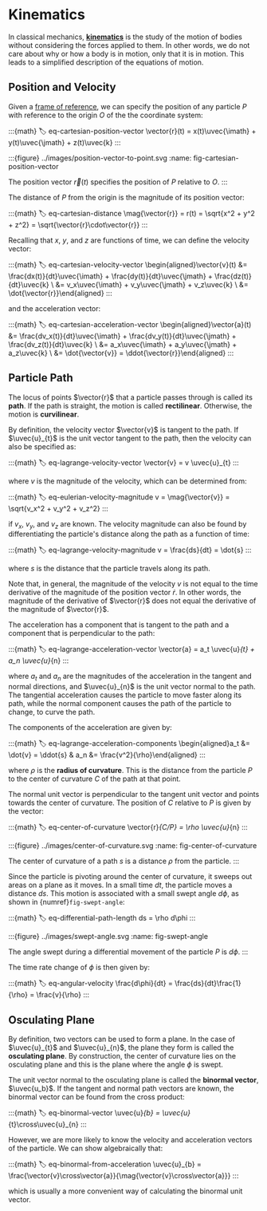 # Kinematics

In classical mechanics, [**kinematics**](https://en.wikipedia.org/wiki/Kinematics) is the study of the motion of bodies without considering the forces applied to them. In other words, we do not care about why or how a body is in motion, only that it is in motion. This leads to a simplified description of the equations of motion.

## Position and Velocity

Given a [frame of reference](../intro/reference-frames.md), we can specify the position of any particle $P$ with reference to the origin $O$ of the the coordinate system:

:::{math}
:label: eq-cartesian-position-vector
\vector{r}(t) = x(t)\uvec{\imath} + y(t)\uvec{\jmath} + z(t)\uvec{k}
:::

:::{figure} ../images/position-vector-to-point.svg
:name: fig-cartesian-position-vector

The position vector $\vec{r}(t)$ specifies the position of $P$ relative to $O$.
:::

The distance of $P$ from the origin is the magnitude of its position vector:

:::{math}
:label: eq-cartesian-distance
\mag{\vector{r}} = r(t) = \sqrt{x^2 + y^2 + z^2} = \sqrt{\vector{r}\cdot\vector{r}}
:::

Recalling that $x$, $y$, and $z$ are functions of time, we can define the velocity vector:

:::{math}
:label: eq-cartesian-velocity-vector
\begin{aligned}\vector{v}(t) &= \frac{dx(t)}{dt}\uvec{\imath} + \frac{dy(t)}{dt}\uvec{\jmath} + \frac{dz(t)}{dt}\uvec{k} \\ &= v_x\uvec{\imath} + v_y\uvec{\jmath} + v_z\uvec{k} \\ &= \dot{\vector{r}}\end{aligned}
:::

and the acceleration vector:

:::{math}
:label: eq-cartesian-acceleration-vector
\begin{aligned}\vector{a}(t) &= \frac{dv_x(t)}{dt}\uvec{\imath} + \frac{dv_y(t)}{dt}\uvec{\jmath} + \frac{dv_z(t)}{dt}\uvec{k} \\ &= a_x\uvec{\imath} + a_y\uvec{\jmath} + a_z\uvec{k} \\ &= \dot{\vector{v}} = \ddot{\vector{r}}\end{aligned}
:::

## Particle Path

The locus of points $\vector{r}$ that a particle passes through is called its **path**. If the path is straight, the motion is called **rectilinear**. Otherwise, the motion is **curvilinear**.

By definition, the velocity vector $\vector{v}$ is tangent to the path. If $\uvec{u}_{t}$ is the unit vector tangent to the path, then the velocity can also be specified as:

:::{math}
:label: eq-lagrange-velocity-vector
\vector{v} = v \uvec{u}_{t}
:::

where $v$ is the magnitude of the velocity, which can be determined from:

:::{math}
:label: eq-eulerian-velocity-magnitude
v = \mag{\vector{v}} = \sqrt{v_x^2 + v_y^2 + v_z^2}
:::

if $v_x$, $v_y$, and $v_z$ are known. The velocity magnitude can also be found by differentiating the particle's distance along the path as a function of time:

:::{math}
:label: eq-lagrange-velocity-magnitude
v = \frac{ds}{dt} = \dot{s}
:::

where $s$ is the distance that the particle travels along its path.

Note that, in general, the magnitude of the velocity $v$ is not equal to the time derivative of the magnitude of the position vector $\dot{r}$. In other words, the magnitude of the derivative of $\vector{r}$ does not equal the derivative of the magnitude of $\vector{r}$.

The acceleration has a component that is tangent to the path and a component that is perpendicular to the path:

:::{math}
:label: eq-lagrange-acceleration-vector
\vector{a} = a_t \uvec{u}_{t} + a_n \uvec{u}_{n}
:::

where $a_t$ and $a_n$ are the magnitudes of the acceleration in the tangent and normal directions, and $\uvec{u}_{n}$ is the unit vector normal to the path. The tangential acceleration causes the particle to move faster along its path, while the normal component causes the path of the particle to change, to curve the path.

The components of the acceleration are given by:

:::{math}
:label: eq-lagrange-acceleration-components
\begin{aligned}a_t &= \dot{v} = \ddot{s} & a_n &= \frac{v^2}{\rho}\end{aligned}
:::

where $\rho$ is the **radius of curvature**. This is the distance from the particle $P$ to the center of curvature $C$ of the path at that point.

The normal unit vector is perpendicular to the tangent unit vector and points towards the center of curvature. The position of $C$ relative to $P$ is given by the vector:

:::{math}
:label: eq-center-of-curvature
\vector{r}_{C/P} = \rho \uvec{u}_{n}
:::

:::{figure} ../images/center-of-curvature.svg
:name: fig-center-of-curvature

The center of curvature of a path $s$ is a distance $\rho$ from the particle.
:::

Since the particle is pivoting around the center of curvature, it sweeps out areas on a plane as it moves. In a small time $dt$, the particle moves a distance $ds$. This motion is associated with a small swept angle $d\phi$, as shown in {numref}`fig-swept-angle`:

:::{math}
:label: eq-differential-path-length
ds = \rho d\phi
:::

:::{figure} ../images/swept-angle.svg
:name: fig-swept-angle

The angle swept during a differential movement of the particle $P$ is $d\phi$.
:::

The time rate change of $\phi$ is then given by:

:::{math}
:label: eq-angular-velocity
\frac{d\phi}{dt} = \frac{ds}{dt}\frac{1}{\rho} = \frac{v}{\rho}
:::

## Osculating Plane

By definition, two vectors can be used to form a plane. In the case of $\uvec{u}_{t}$ and $\uvec{u}_{n}$, the plane they form is called the **osculating plane**. By construction, the center of curvature lies on the osculating plane and this is the plane where the angle $\phi$ is swept.

The unit vector normal to the osculating plane is called the **binormal vector**, $\uvec{u_b}$. If the tangent and normal path vectors are known, the binormal vector can be found from the cross product:

:::{math}
:label: eq-binormal-vector
\uvec{u}_{b} = \uvec{u}_{t}\cross\uvec{u}_{n}
:::

However, we are more likely to know the velocity and acceleration vectors of the particle. We can show algebraically that:

:::{math}
:label: eq-binormal-from-acceleration
\uvec{u}_{b} = \frac{\vector{v}\cross\vector{a}}{\mag{\vector{v}\cross\vector{a}}}
:::

which is usually a more convenient way of calculating the binormal unit vector.

